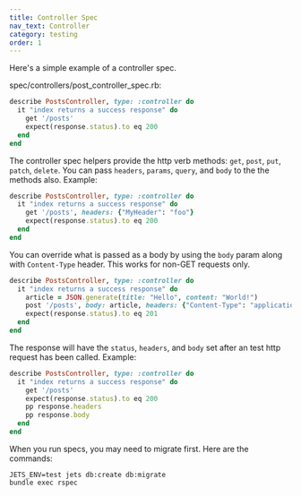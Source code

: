 ```yaml
---
title: Controller Spec
nav_text: Controller
category: testing
order: 1
---
```


Here's a simple example of a controller spec.

spec/controllers/post_controller_spec.rb:

```ruby
describe PostsController, type: :controller do
  it "index returns a success response" do
    get '/posts'
    expect(response.status).to eq 200
  end
end
```

The controller spec helpers provide the http verb methods: `get`, `post`, `put`, `patch`, `delete`. You can pass `headers`, `params`, `query`, and `body` to the the methods also. Example:

```ruby
describe PostsController, type: :controller do
  it "index returns a success response" do
    get '/posts', headers: {"MyHeader": "foo"}
    expect(response.status).to eq 200
  end
end
```

You can override what is passed as a body by using the `body` param along with `Content-Type` header. This works for non-GET requests only.

```ruby
describe PostsController, type: :controller do
  it "index returns a success response" do
    article = JSON.generate(title: "Hello", content: "World!")
    post '/posts', body: article, headers: {"Content-Type": "application/json"}
    expect(response.status).to eq 201
  end
end
```

The response will have the `status`, `headers`, and `body` set after an test http request has been called.  Example:

```ruby
describe PostsController, type: :controller do
  it "index returns a success response" do
    get '/posts'
    expect(response.status).to eq 200
    pp response.headers
    pp response.body
  end
end
```

When you run specs, you may need to migrate first. Here are the commands:

    JETS_ENV=test jets db:create db:migrate
    bundle exec rspec

